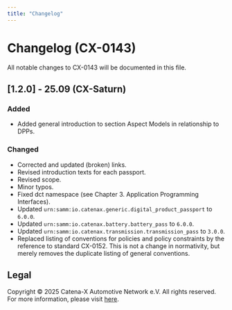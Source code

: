 ```yaml
---
title: "Changelog"
---
```


# Changelog (CX-0143)

All notable changes to CX-0143 will be documented in this file.

## [1.2.0] - 25.09 (CX-Saturn)

### Added

- Added general introduction to section Aspect Models in relationship to DPPs.

### Changed

- Corrected and updated (broken) links.
- Revised introduction texts for each passport.
- Revised scope.
- Minor typos.
- Fixed dct namespace (see Chapter 3. Application Programming Interfaces).
- Updated `urn:samm:io.catenax.generic.digital_product_passport` to `6.0.0`.
- Updated `urn:samm:io.catenax.battery.battery_pass` to `6.0.0`.
- Updated `urn:samm:io.catenax.transmission.transmission_pass` to `3.0.0`.
- Replaced listing of conventions for policies and policy constraints by the reference to standard CX-0152. This is not a change in normativity, but merely removes the duplicate listing of general conventions.

## Legal

Copyright © 2025 Catena-X Automotive Network e.V. All rights reserved. For more information, please visit [here](/copyright).
